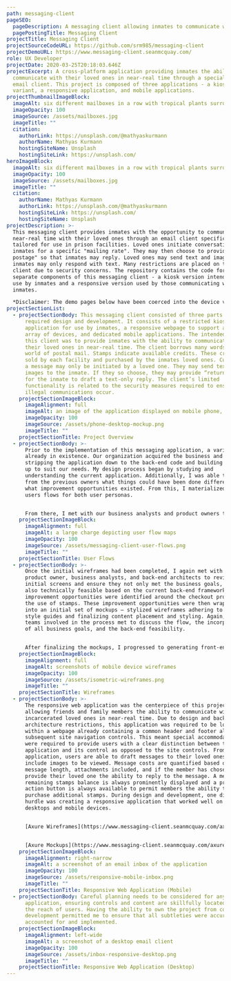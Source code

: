 ```yaml
---
path: messaging-client
pageSEO:
  pageDescription: A messaging client allowing inmates to communicate with their loved ones.
  pagePostingTitle: Messaging Client
projectTitle: Messaging Client
projectSourceCodeURL: https://github.com/srm985/messaging-client
projectDemoURL: https://www.messaging-client.seanmcquay.com/
role: UX Developer
projectDate: 2020-03-25T20:18:03.646Z
projectExcerpt: A cross-platform application providing inmates the ability to
  communicate with their loved ones in near-real time through a specialized
  email client. This project is composed of three applications - a kiosk
  variant, a responsive application, and mobile applications.
projectThumbnailImageBlock:
  imageAlt: six different mailboxes in a row with tropical plants surrounding them
  imageOpacity: 100
  imageSource: /assets/mailboxes.jpg
  imageTitle: ""
  citation:
    authorLink: https://unsplash.com/@mathyaskurmann
    authorName: Mathyas Kurmann
    hostingSiteName: Unsplash
    hostingSiteLink: https://unsplash.com/
heroImageBlock:
  imageAlt: six different mailboxes in a row with tropical plants surrounding them
  imageOpacity: 100
  imageSource: /assets/mailboxes.jpg
  imageTitle: ""
  citation:
    authorName: Mathyas Kurmann
    authorLink: https://unsplash.com/@mathyaskurmann
    hostingSiteLink: https://unsplash.com/
    hostingSiteName: Unsplash
projectDescription: >-
  This messaging client provides inmates with the opportunity to communicate in
  near-real time with their loved ones through an email client specifically
  tailored for use in prison facilities. Loved ones initiate conversations with
  inmates for a specific "mailing rate". They may then choose to provide "return
  postage" so that inmates may reply. Loved ones may send text and images, while
  inmates may only respond with text. Many restrictions are placed on this
  client due to security concerns. The repository contains the code for the two
  separate components of this messaging client - a kiosk version intended for
  use by inmates and a responsive version used by those communicating with said
  inmates.  

  *Disclaimer: The demo pages below have been coerced into the device viewports. Your viewing experience may vary from the actual, developed code.*
projectSectionList:
  - projectSectionBody: This messaging client consisted of three parts – which
      required design and development. It consists of a restricted kiosk
      application for use by inmates, a responsive webpage to support a broad
      array of devices, and dedicated mobile applications. The intended goal of
      this client was to provide inmates with the ability to communicate with
      their loved ones in near-real time. The client borrows many words from the
      world of postal mail. Stamps indicate available credits. These credits are
      sold by each facility and purchased by the inmates loved ones. Currently,
      a message may only be initiated by a loved one. They may send text and
      images to the inmate. If they so choose, they may provide “return postage”
      for the inmate to draft a text-only reply. The client’s limited
      functionality is related to the security measures required to ensure no
      illegal communications occur.
    projectSectionImageBlock:
      imageAlignment: full
      imageAlt: an image of the application displayed on mobile phone, desktop, and kiosk
      imageOpacity: 100
      imageSource: /assets/phone-desktop-mockup.png
      imageTitle: ""
    projectSectionTitle: Project Overview
  - projectSectionBody: >-
      Prior to the implementation of this messaging application, a variant was
      already in existence. Our organization acquired the business and set about
      stripping the application down to the back-end code and building it back
      up to suit our needs. My design process began by studying and
      understanding the current application. Additionally, I was able to learn
      from the previous owners what things could have been done differently and
      what improvement opportunities existed. From this, I materialized a set of
      users flows for both user personas.


      From there, I met with our business analysts and product owners to understand their project goals and to discuss how we might go about implementing them. Once I had a strong understanding of our organization’s goals, I set about revising user flow diagrams and initial wireframes, keeping in mind our user personas, the goals identified by the organization, and the improvement opportunities identified by the previous owners.
    projectSectionImageBlock:
      imageAlignment: full
      imageAlt: a large charge depicting user flow maps
      imageOpacity: 100
      imageSource: /assets/messaging-client-user-flows.png
      imageTitle: ""
    projectSectionTitle: User Flows
  - projectSectionBody: >-
      Once the initial wireframes had been completed, I again met with our
      product owner, business analysts, and back-end architects to review
      initial screens and ensure they not only met the business goals, but were
      also technically feasible based on the current back-end framework. Several
      improvement opportunities were identified around the checkout process and
      the use of stamps. These improvement opportunities were then wrapped up
      into an initial set of mockups – stylized wireframes adhering to brand
      style guides and finalizing content placement and styling. Again, all
      teams involved in the process met to discuss the flow, the incorporation
      of all business goals, and the back-end feasibility.


      After finalizing the mockups, I progressed to generating front-end code. To begin, I mocked up all back-end services and created simulated API calls so that I could test functionality prior to back-end services being available. I focused first on the kiosk application which inmates use to interact with the product. This application is created as one of many modules which are displayed on a kiosk terminal within the prison facility. Inmates have access to these kiosks at certain hours throughout the day and may use the provided services. Once completed, I moved to development of the responsive web application. This application serves the friends and family members of the incarcerated individuals. This application required much more development time as users have additional functionality including purchasing stamps and their actual composition capabilities. Back-end developers were then left to remove mocked API calls and replace with correct services. Throughout my entire design and development process I not only met with our product owner and business analysts but I also reviewed my progress at a weekly meeting with those individuals within our organization involved in UX and UI. Any feedback was incorporated into the final designs, where applicable.
    projectSectionImageBlock:
      imageAlignment: full
      imageAlt: screenshots of mobile device wireframes
      imageOpacity: 100
      imageSource: /assets/isometric-wireframes.png
      imageTitle: ""
    projectSectionTitle: Wireframes
  - projectSectionBody: >-
      The responsive web application was the centerpiece of this project –
      allowing friends and family members the ability to communicate with their
      incarcerated loved ones in near-real time. Due to design and backend
      architecture restrictions, this application was required to be loaded
      within a webpage already containing a common header and footer along with
      subsequent site navigation controls. This meant special accommodations
      were required to provide users with a clear distinction between the
      application and its control as opposed to the site controls. From this
      application, users are able to draft messages to their loved ones and
      include images to be viewed. Message costs are quantified based on the
      message length, attachments included, and if the member has chosen to
      provide their loved one the ability to reply to the message. A member’s
      remaining stamps balance is always prominently displayed and a primary
      action button is always available to permit members the ability to
      purchase additional stamps. During design and development, one difficult
      hurdle was creating a responsive application that worked well on both
      desktops and mobile devices.


      [Axure Wireframes](https://www.messaging-client.seanmcquay.com/axure/wireframes/start.html#g=1&p=inbox)


      [Axure Mockups](https://www.messaging-client.seanmcquay.com/axure/mockups/start.html#g=1&p=inbox)
    projectSectionImageBlock:
      imageAlignment: right-narrow
      imageAlt: a screenshot of an email inbox of the application
      imageOpacity: 100
      imageSource: /assets/responsive-mobile-inbox.png
      imageTitle: ""
    projectSectionTitle: Responsive Web Application (Mobile)
  - projectSectionBody: Careful planning needs to be considered for any responsive
      application, ensuring controls and content are skillfully located within
      the reach of users. Having the ability to own the project from concept to
      development permitted me to ensure that all subtleties were accurately
      accounted for and implemented.
    projectSectionImageBlock:
      imageAlignment: left-wide
      imageAlt: a screenshot of a desktop email client
      imageOpacity: 100
      imageSource: /assets/inbox-responsive-desktop.png
      imageTitle: ""
    projectSectionTitle: Responsive Web Application (Desktop)
---
```

